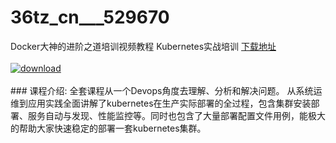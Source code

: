 # 36tz_cn___529670
Docker大神的进阶之道培训视频教程 Kubernetes实战培训
[下载地址](http://www.36tz.cn/article/529670 "下载地址")
<br/></br>[![download](http://36tz.cn/muke_img/2019_12_1-50-300x274.png "下载地址")](http://www.36tz.cn/article/529670 "下载地址")
<br/></br>### 课程介绍:
全套课程从一个Devops角度去理解、分析和解决问题。
从系统运维到应用实践全面讲解了kubernetes在生产实际部署的全过程，包含集群安装部署、服务自动与发现、性能监控等。同时也包含了大量部署配置文件用例，能极大的帮助大家快速稳定的部署一套kubernetes集群。

 
